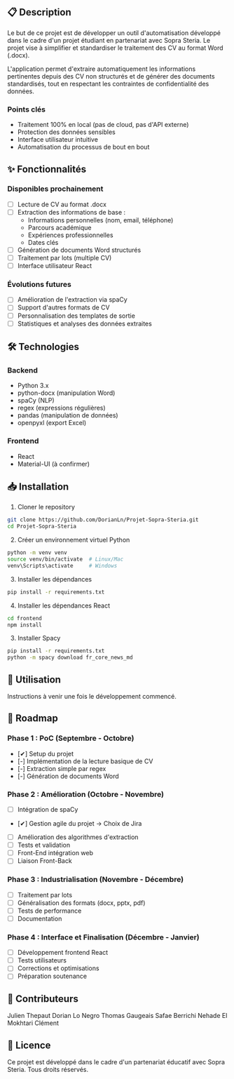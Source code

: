 ## 📋 Description
Le but de ce projet est de développer un outil d'automatisation développé dans le cadre d'un projet étudiant en partenariat avec Sopra Steria. Le projet vise à simplifier et standardiser le traitement des CV au format Word (.docx).

L'application permet d'extraire automatiquement les informations pertinentes depuis des CV non structurés et de générer des documents standardisés, tout en respectant les contraintes de confidentialité des données.

### Points clés
- Traitement 100% en local (pas de cloud, pas d'API externe)
- Protection des données sensibles
- Interface utilisateur intuitive
- Automatisation du processus de bout en bout

## ✨ Fonctionnalités

### Disponibles prochainement
- [ ] Lecture de CV au format .docx
- [ ] Extraction des informations de base :
  - Informations personnelles (nom, email, téléphone)
  - Parcours académique
  - Expériences professionnelles
  - Dates clés
- [ ] Génération de documents Word structurés
- [ ] Traitement par lots (multiple CV)
- [ ] Interface utilisateur React

### Évolutions futures
- [ ] Amélioration de l'extraction via spaCy
- [ ] Support d'autres formats de CV
- [ ] Personnalisation des templates de sortie
- [ ] Statistiques et analyses des données extraites

## 🛠️ Technologies

### Backend
- Python 3.x
- python-docx (manipulation Word)
- spaCy (NLP)
- regex (expressions régulières)
- pandas (manipulation de données)
- openpyxl (export Excel)

### Frontend
- React
- Material-UI (à confirmer)

## 📥 Installation

1. Cloner le repository
```bash
git clone https://github.com/DorianLn/Projet-Sopra-Steria.git
cd Projet-Sopra-Steria
```

2. Créer un environnement virtuel Python
```bash
python -m venv venv
source venv/bin/activate  # Linux/Mac
venv\Scripts\activate     # Windows
```

3. Installer les dépendances
```bash
pip install -r requirements.txt
```

4. Installer les dépendances React
```bash
cd frontend
npm install
```
3. Installer Spacy 
```bash
pip install -r requirements.txt
python -m spacy download fr_core_news_md

```

## 🚀 Utilisation

Instructions à venir une fois le développement commencé.

## 📅 Roadmap

### Phase 1 : PoC (Septembre - Octobre)
- [✔] Setup du projet
- [-] Implémentation de la lecture basique de CV
- [-] Extraction simple par regex
- [-] Génération de documents Word

### Phase 2 : Amélioration (Octobre - Novembre)
- [ ] Intégration de spaCy
- [✔] Gestion agile du projet -> Choix de Jira
- [ ] Amélioration des algorithmes d'extraction
- [ ] Tests et validation
- [ ] Front-End intégration web
- [ ] Liaison Front-Back

### Phase 3 : Industrialisation (Novembre - Décembre)
- [ ] Traitement par lots
- [ ] Généralisation des formats (docx, pptx, pdf)
- [ ] Tests de performance
- [ ] Documentation

### Phase 4 : Interface et Finalisation (Décembre - Janvier)
- [ ] Développement frontend React
- [ ] Tests utilisateurs
- [ ] Corrections et optimisations
- [ ] Préparation soutenance

## 👥 Contributeurs

Julien Thepaut
Dorian Lo Negro
Thomas Gaugeais
Safae Berrichi
Nehade El Mokhtari
Clément


## 📜 Licence

Ce projet est développé dans le cadre d'un partenariat éducatif avec Sopra Steria. Tous droits réservés.
